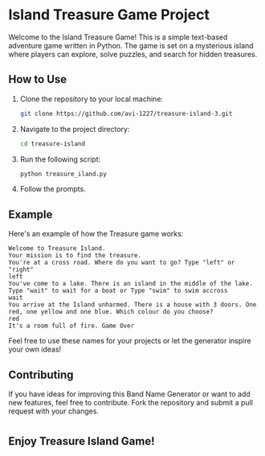 # Island Treasure Game Project

Welcome to the Island Treasure Game! This is a simple text-based adventure game written in Python. The game is set on a mysterious island where players can explore, solve puzzles, and search for hidden treasures.

## How to Use

1. Clone the repository to your local machine:

    ```bash
    git clone https://github.com/avi-1227/treasure-island-3.git
    ```

2. Navigate to the project directory:

    ```bash
    cd treasure-island
    ```

3. Run the following script:

    ```bash
    python treasure_iland.py
    ```

4. Follow the prompts.



## Example

Here's an example of how the Treasure game works:

```plaintext
Welcome to Treasure Island.
Your mission is to find the treasure.
You're at a cross road. Where do you want to go? Type "left" or "right"
left
You've come to a lake. There is an island in the middle of the lake. Type "wait" to wait for a boat or Type "swim" to swim accross
wait
You arrive at the Island unharmed. There is a house with 3 doors. One red, one yellow and one blue. Which colour do you choose?
red
It's a room full of fire. Game Over
```
Feel free to use these names for your projects or let the generator inspire your own ideas!

## Contributing

If you have ideas for improving this Band Name Generator or want to add new features, feel free to contribute. Fork the repository and submit a pull request with your changes.

#

## Enjoy Treasure Island Game!